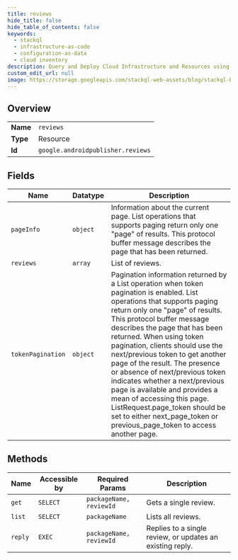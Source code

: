 ```yaml
---
title: reviews
hide_title: false
hide_table_of_contents: false
keywords:
  - stackql
  - infrastructure-as-code
  - configuration-as-data
  - cloud inventory
description: Query and Deploy Cloud Infrastructure and Resources using SQL
custom_edit_url: null
image: https://storage.googleapis.com/stackql-web-assets/blog/stackql-blog-post-featured-image.png
---
```

  
    

## Overview
<table><tbody>
<tr><td><b>Name</b></td><td><code>reviews</code></td></tr>
<tr><td><b>Type</b></td><td>Resource</td></tr>
<tr><td><b>Id</b></td><td><code>google.androidpublisher.reviews</code></td></tr>
</tbody></table>

## Fields
| Name | Datatype | Description |
| ---- | -------- | ----------- |
| `pageInfo` | `object` | Information about the current page. List operations that supports paging return only one "page" of results. This protocol buffer message describes the page that has been returned. |
| `reviews` | `array` | List of reviews. |
| `tokenPagination` | `object` | Pagination information returned by a List operation when token pagination is enabled. List operations that supports paging return only one "page" of results. This protocol buffer message describes the page that has been returned. When using token pagination, clients should use the next/previous token to get another page of the result. The presence or absence of next/previous token indicates whether a next/previous page is available and provides a mean of accessing this page. ListRequest.page_token should be set to either next_page_token or previous_page_token to access another page. |
## Methods
| Name | Accessible by | Required Params | Description |
| ---- | ------------- | --------------- | ----------- |
| `get` | `SELECT` | `packageName, reviewId` | Gets a single review. |
| `list` | `SELECT` | `packageName` | Lists all reviews. |
| `reply` | `EXEC` | `packageName, reviewId` | Replies to a single review, or updates an existing reply. |
